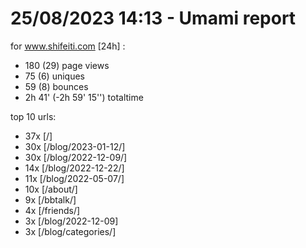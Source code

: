 # 25/08/2023 14:13 - Umami report
for www.shifeiti.com [24h] :

 - 180 (29) page views
 - 75 (6) uniques
 - 59 (8) bounces
 - 2h 41'  (-2h 59' 15'') totaltime


top 10 urls:
 - 37x [/]
 - 30x [/blog/2023-01-12/]
 - 30x [/blog/2022-12-09/]
 - 14x [/blog/2022-12-22/]
 - 11x [/blog/2022-05-07/]
 - 10x [/about/]
 - 9x [/bbtalk/]
 - 4x [/friends/]
 - 3x [/blog/2022-12-09]
 - 3x [/blog/categories/]


